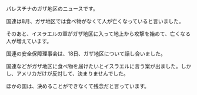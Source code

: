 パレスチナのガザ地区のニュースです。

国連は8月、ガザ地区では食べ物がなくて人が亡くなっていると言いました。

そのあと、イスラエルの軍がガザ地区に入って地上から攻撃を始めて、亡くなる人が増えています。

国連の安全保障理事会は、18日、ガザ地区について話し合いました。

国連などがガザ地区に食べ物を届けたいとイスラエルに言う案が出ました。しかし、アメリカだけが反対して、決まりませんでした。

ほかの国は、決めることができなくて残念だと言っています。